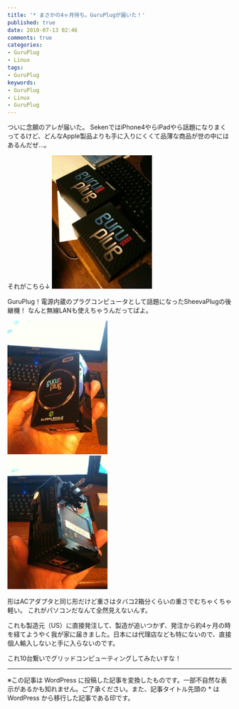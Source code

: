 ```yaml
---
title: '* まさかの4ヶ月待ち。GuruPlugが届いた！'
published: true
date: 2010-07-13 02:46
comments: true
categories:
- GuruPlug
- Linux
tags:
- GuruPlug
keywords:
- GuruPlug
- Linux
- GuruPlug
---
```

ついに念願のアレが届いた。
SekenではiPhone4やらiPadやら話題になりまくってるけど、どんなApple製品よりも手に入りにくくて品薄な商品が世の中にはあるんだぜ…。


それがこちら↓ 
<a href="/imgs/archives/2010/07/IMG_02502.jpg"><img src="/imgs/archives/2010/07/IMG_02502-225x300.jpg" alt="" title="IMG_0250" width="225" height="300" class="size-medium wp-image-500" /></a>

GuruPlug！電源内蔵のプラグコンピュータとして話題になったSheevaPlugの後継機！
なんと無線LANも使えちゃうんだってばよ。 

<div><a href="/imgs/archives/2010/07/IMG_02521.jpg"><img src="/imgs/archives/2010/07/IMG_02521-225x300.jpg" alt="" title="IMG_0252" width="225" height="300" class="size-medium wp-image-497" /></a></div>

<div><a href="/imgs/archives/2010/07/IMG_02541.jpg"><img src="/imgs/archives/2010/07/IMG_02541-225x300.jpg" alt="" title="IMG_0254" width="225" height="300" class="size-medium wp-image-498" /></a></div>

形はACアダプタと同じ形だけど重さはタバコ2箱分くらいの重さでむちゃくちゃ軽い。
これがパソコンだなんて全然見えないんす。

これも製造元（US）に直接発注して、製造が追いつかず、発注から約4ヶ月の時を経てようやく我が家に届きました。日本には代理店なども特にないので、直接個人輸入しないと手に入らないのです。

これ10台繋いでグリッドコンピューティングしてみたいすな！

---
※この記事は WordPress に投稿した記事を変換したものです。一部不自然な表示があるかも知れません。ご了承ください。また、記事タイトル先頭の * は WordPress から移行した記事である印です。
